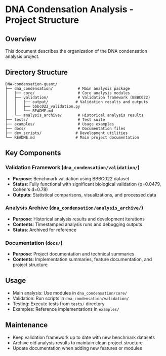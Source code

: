 # DNA Condensation Analysis - Project Structure

## Overview
This document describes the organization of the DNA condensation analysis project.

## Directory Structure

```
DNA-condensation-quant/
├── dna_condensation/           # Main analysis package
│   ├── core/                   # Core analysis modules
│   ├── validation/             # Validation framework (BBBC022)
│   │   ├── output/            # Validation results and outputs
│   │   ├── bbbc022_validation.py
│   │   └── README.md
│   └── analysis_archive/       # Historical analysis results
├── tests/                      # Test suite
├── examples/                   # Usage examples
├── docs/                       # Documentation files
├── dev_scripts/               # Development utilities
└── README.md                  # Main project documentation
```

## Key Components

### Validation Framework (`dna_condensation/validation/`)
- **Purpose**: Benchmark validation using BBBC022 dataset
- **Status**: Fully functional with significant biological validation (p=0.0479, Cohen's d=0.78)
- **Outputs**: Statistical comparisons, visualizations, and processed data

### Analysis Archive (`dna_condensation/analysis_archive/`)
- **Purpose**: Historical analysis results and development iterations
- **Contents**: Timestamped analysis runs and debugging outputs
- **Status**: Archived for reference

### Documentation (`docs/`)
- **Purpose**: Project documentation and technical summaries
- **Contents**: Implementation summaries, feature documentation, and project structure

## Usage
- Main analysis: Use modules in `dna_condensation/core/`
- Validation: Run scripts in `dna_condensation/validation/`
- Testing: Execute tests from `tests/` directory
- Examples: Reference implementations in `examples/`

## Maintenance
- Keep validation framework up to date with new benchmark datasets
- Archive old analysis results to maintain clean project structure
- Update documentation when adding new features or modules
